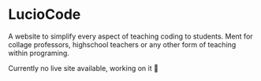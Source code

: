 # LucioCode

A website to simplify every aspect of teaching coding to students. Ment for collage professors, highschool teachers or any other form of teaching within programing.

Currently no live site available, working on it 🤞
